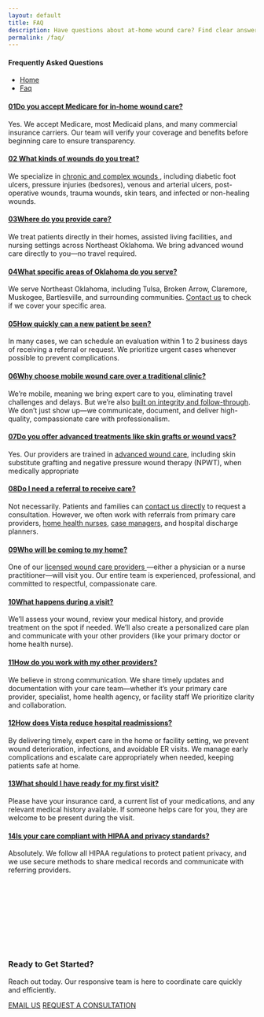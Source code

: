```yaml
---
layout: default
title: FAQ
description: Have questions about at-home wound care? Find clear answers on insurance, referrals, service areas, and what to expect from Vista Wound Specialists.
permalink: /faq/
---
```


<section
  class="breadcrumbs"
  style="
    background-image: url('{{ site.baseurl }}/assets/img/faq-top-image.png');
    background-size: cover;
    /* background-position: center; */
  "
>
  <div class="container">
    <div class="row">
      <!-- Breadcrumb-Content -->
      <div class="col-lg-6 offset-lg-3 col-12">
        <div class="breadcrumb-content">
          <h4>Frequently Asked Questions</h4>
          <ul class="breadcrumb-menu">
            <li>
              <a href="{{ site.baseurl }}/">Home</a
              ><i class="far fa-angle-double-right"></i>
            </li>
            <li><a href="#">Faq</a></li>
          </ul>
        </div>
      </div>
    </div>
  </div>
</section>
<!-- End Breadcrumbs -->

<!-- Faq Area -->
<section class="faq-area">
  <div class="container">
    <div class="faq-section-main">
      <div class="col-12 wow fadeInUp" data-wow-delay="0.2s">
        <!-- Faq Inner -->
        <div class="faq-inner">
          <div class="faq-content">
            <div class="panel-group" role="tablist">
              <div class="panel panel-default">
                <div class="faq-heading" id="FaqTitle1">
                  <h4 class="faq-title">
                    <a
                    class="collapsed"
                      data-bs-toggle="collapse"
                      data-parent="#accordion"
                      href="#faq1"
                      ><b>01</b>Do you accept Medicare for in-home wound
                      care?</a
                    >
                  </h4>
                </div>
                <div
                  id="faq1"
                 class="panel-collapse collapse"
                  role="tabpanel"
                  aria-labelledby="FaqTitle1"
                >
                  <div class="faq-body">
                    Yes. We accept Medicare, most Medicaid plans, and many
                    commercial insurance carriers. Our team will verify your
                    coverage and benefits before beginning care to ensure
                    transparency.
                  </div>
                </div>
              </div>
              <div class="panel panel-default">
                <div class="faq-heading" id="FaqTitle2">
                  <h4 class="faq-title">
                    <a
                      class="collapsed"
                      data-bs-toggle="collapse"
                      data-parent="#accordion"
                      href="#faq2"
                      ><b>02</b> What kinds of wounds do you treat?</a
                    >
                  </h4>
                </div>
                <div
                  id="faq2"
                  class="panel-collapse collapse"
                  role="tabpanel"
                  aria-labelledby="FaqTitle2"
                >
                  <div class="faq-body">
                    We specialize in
                    <a href="{{ site.baseurl }}/help/" class="about-links"
                      >chronic and complex wounds
                    </a>
                    , including diabetic foot ulcers, pressure injuries
                    (bedsores), venous and arterial ulcers, post-operative
                    wounds, trauma wounds, skin tears, and infected or
                    non-healing wounds.
                  </div>
                </div>
              </div>
              <div class="panel panel-default">
                <div class="faq-heading" id="FaqTitle3">
                  <h4 class="faq-title">
                    <a
                      class="collapsed"
                      data-bs-toggle="collapse"
                      data-parent="#accordion"
                      href="#faq3"
                      ><b>03</b>Where do you provide care?</a
                    >
                  </h4>
                </div>
                <div
                  id="faq3"
                  class="panel-collapse collapse"
                  role="tabpanel"
                  aria-labelledby="FaqTitle3"
                >
                  <div class="faq-body">
                    We treat patients directly in their homes, assisted living
                    facilities, and nursing settings across Northeast
                    Oklahoma. We bring advanced wound care directly to you—no
                    travel required.
                  </div>
                </div>
              </div>
              <div class="panel panel-default">
                <div class="faq-heading" id="FaqTitle4">
                  <h4 class="faq-title">
                    <a
                      class="collapsed"
                      data-bs-toggle="collapse"
                      data-parent="#accordion"
                      href="#faq4"
                      ><b>04</b>What specific areas of Oklahoma do you serve?</a
                    >
                  </h4>
                </div>
                <div
                  id="faq4"
                  class="panel-collapse collapse"
                  role="tabpanel"
                  aria-labelledby="FaqTitle4"
                >
                  <div class="faq-body">
                    We serve Northeast Oklahoma, including Tulsa, Broken Arrow,
                    Claremore, Muskogee, Bartlesville, and surrounding
                    communities.
                    <a href="{{ site.baseurl }}/help/" class="about-links"
                      >Contact us</a
                    >
                    to check if we cover your specific area.
                  </div>
                </div>
              </div>
              <div class="panel panel-default">
                <div class="faq-heading" id="FaqTitle4">
                  <h4 class="faq-title">
                    <a
                      class="collapsed"
                      data-bs-toggle="collapse"
                      data-parent="#accordion"
                      href="#faq5"
                      ><b>05</b>How quickly can a new patient be seen?</a
                    >
                  </h4>
                </div>
                <div
                  id="faq5"
                  class="panel-collapse collapse"
                  role="tabpanel"
                  aria-labelledby="FaqTitle4"
                >
                  <div class="faq-body">
                    In many cases, we can schedule an evaluation within 1 to 2
                    business days of receiving a referral or request. We
                    prioritize urgent cases whenever possible to prevent
                    complications.
                  </div>
                </div>
              </div>
              <div class="panel panel-default">
                <div class="faq-heading" id="FaqTitle4">
                  <h4 class="faq-title">
                    <a
                      class="collapsed"
                      data-bs-toggle="collapse"
                      data-parent="#accordion"
                      href="#faq6"
                      ><b>06</b>Why choose mobile wound care over a traditional
                      clinic?</a
                    >
                  </h4>
                </div>
                <div
                  id="faq6"
                  class="panel-collapse collapse"
                  role="tabpanel"
                  aria-labelledby="FaqTitle4"
                >
                  <div class="faq-body">
                    We’re mobile, meaning we bring expert care to you,
                    eliminating travel challenges and delays. But we’re also
                    <a
                      href="{{ site.baseurl }}/our-approach/"
                      class="about-links"
                      >built on integrity and follow-through</a
                    >. We don’t just show up—we communicate, document, and
                    deliver high-quality, compassionate care with
                    professionalism.
                  </div>
                </div>
              </div>
              <div class="panel panel-default">
                <div class="faq-heading" id="FaqTitle4">
                  <h4 class="faq-title">
                    <a
                      class="collapsed"
                      data-bs-toggle="collapse"
                      data-parent="#accordion"
                      href="#faq7"
                      ><b>07</b>Do you offer advanced treatments like skin
                      grafts or wound vacs?</a
                    >
                  </h4>
                </div>
                <div
                  id="faq7"
                  class="panel-collapse collapse"
                  role="tabpanel"
                  aria-labelledby="FaqTitle4"
                >
                  <div class="faq-body">
                  Yes. Our providers are trained in 
                  <a href="{{ site.baseurl }}/help/" class="about-links"
                      >advanced wound care</a
                    >, including skin substitute grafting and negative pressure wound therapy (NPWT), when medically appropriate
                  </div>
                </div>
              </div>
              <div class="panel panel-default">
                <div class="faq-heading" id="FaqTitle4">
                  <h4 class="faq-title">
                    <a
                      class="collapsed"
                      data-bs-toggle="collapse"
                      data-parent="#accordion"
                      href="#faq8"
                      ><b>08</b>Do I need a referral to receive care?</a
                    >
                  </h4>
                </div>
                <div
                  id="faq8"
                  class="panel-collapse collapse"
                  role="tabpanel"
                  aria-labelledby="FaqTitle4"
                >
                  <div class="faq-body">
                    Not necessarily. Patients and families can
                    <a href="{{ site.baseurl }}/contact-us/" class="about-links"
                      >contact us directly</a
                    >
                    to request a consultation. However, we often work with
                    referrals from primary care providers, <a
                      href="{{ site.baseurl }}/blog/nurses/"
                      class="about-links"
                      >home health nurses</a
                    >,
                    <a href="{{ site.baseurl }}/blog/case-managers/" class="about-links"
                      >case managers</a
                    >, and hospital discharge planners.
                  </div>
                </div>
              </div>
              <div class="panel panel-default">
                <div class="faq-heading" id="FaqTitle4">
                  <h4 class="faq-title">
                    <a
                      class="collapsed"
                      data-bs-toggle="collapse"
                      data-parent="#accordion"
                      href="#faq9"
                      ><b>09</b>Who will be coming to my home?</a
                    >
                  </h4>
                </div>
                <div
                  id="faq9"
                  class="panel-collapse collapse"
                  role="tabpanel"
                  aria-labelledby="FaqTitle4"
                >
                  <div class="faq-body">
                    One of our
                    <a
                      href="{{ site.baseurl }}/our-approach/"
                      class="about-links"
                      >licensed wound care providers </a
                    >—either a physician or a nurse practitioner—will visit you.
                    Our entire team is experienced, professional, and committed
                    to respectful, compassionate care.
                  </div>
                </div>
              </div>
              <div class="panel panel-default">
                <div class="faq-heading" id="FaqTitle4">
                  <h4 class="faq-title">
                    <a
                      class="collapsed"
                      data-bs-toggle="collapse"
                      data-parent="#accordion"
                      href="#faq10"
                      ><b>10</b>What happens during a visit?
                    </a>
                  </h4>
                </div>
                <div
                  id="faq10"
                  class="panel-collapse collapse"
                  role="tabpanel"
                  aria-labelledby="FaqTitle4"
                >
                  <div class="faq-body">
                    We’ll assess your wound, review your medical history, and
                    provide treatment on the spot if needed. We’ll also create a
                    personalized care plan and communicate with your other
                    providers (like your primary doctor or home health nurse).
                  </div>
                </div>
              </div>
              <div class="panel panel-default">
                <div class="faq-heading" id="FaqTitle4">
                  <h4 class="faq-title">
                    <a
                      class="collapsed"
                      data-bs-toggle="collapse"
                      data-parent="#accordion"
                      href="#faq11"
                      ><b>11</b>How do you work with my other providers?</a
                    >
                  </h4>
                </div>
                <div
                  id="faq11"
                  class="panel-collapse collapse"
                  role="tabpanel"
                  aria-labelledby="FaqTitle4"
                >
                  <div class="faq-body">
                    We believe in strong communication. We share timely updates
                    and documentation with your care team—whether it’s your
                    primary care provider, specialist, home health agency, or facility staff
                    We prioritize clarity and collaboration.
                  </div>
                </div>
              </div>
              <div class="panel panel-default">
                <div class="faq-heading" id="FaqTitle4">
                  <h4 class="faq-title">
                    <a
                      class="collapsed"
                      data-bs-toggle="collapse"
                      data-parent="#accordion"
                      href="#faq12"
                      ><b>12</b>How does Vista reduce hospital readmissions?</a
                    >
                  </h4>
                </div>
                <div
                  id="faq12"
                  class="panel-collapse collapse"
                  role="tabpanel"
                  aria-labelledby="FaqTitle4"
                >
                  <div class="faq-body">
                    By delivering timely, expert care in the home or facility
                    setting, we prevent wound deterioration, infections, and
                    avoidable ER visits. We manage early complications and
                    escalate care appropriately when needed, keeping patients
                    safe at home.
                  </div>
                </div>
              </div>
              <div class="panel panel-default">
                <div class="faq-heading" id="FaqTitle4">
                  <h4 class="faq-title">
                    <a
                      class="collapsed"
                      data-bs-toggle="collapse"
                      data-parent="#accordion"
                      href="#faq13"
                      ><b>13</b>What should I have ready for my first visit?</a
                    >
                  </h4>
                </div>
                <div
                  id="faq13"
                  class="panel-collapse collapse"
                  role="tabpanel"
                  aria-labelledby="FaqTitle4"
                >
                  <div class="faq-body">
                    Please have your insurance card, a current list of your
                    medications, and any relevant medical history available. If
                    someone helps care for you, they are welcome to be present
                    during the visit.
                  </div>
                </div>
              </div>
              <div class="panel panel-default">
                <div class="faq-heading" id="FaqTitle4">
                  <h4 class="faq-title">
                    <a
                      class="collapsed"
                      data-bs-toggle="collapse"
                      data-parent="#accordion"
                      href="#faq14"
                      ><b>14</b>Is your care compliant with HIPAA and privacy
                      standards?</a
                    >
                  </h4>
                </div>
                <div
                  id="faq14"
                  class="panel-collapse collapse"
                  role="tabpanel"
                  aria-labelledby="FaqTitle4"
                >
                  <div class="faq-body">
                    Absolutely. We follow all HIPAA regulations to protect
                    patient privacy, and we use secure methods to share medical
                    records and communicate with referring providers.
                  </div>
                </div>
              </div>
            </div>
          </div>
        </div>
      </div>
    </div>
  </div>
</section>

<section
  class="news-letter-area newsletter-bg"
  style="background-image: url('{{ site.baseurl }}/assets/img/ready-to-started.png'); padding: 150px 0; background-size: cover; background-position: center; background-repeat: no-repeat;"
>
  <div class="container">
    <div class="row align-items-center">
      <div class="col-lg-6 col-12 wow fadeInLeft" data-wow-delay="0.1s">
        <div class="news-letter-content">
          <h3>Ready to Get Started?</h3>
          <p>
            Reach out today. Our responsive team is here to coordinate care
            quickly and efficiently.
          </p>
        </div>
      </div>
      <div class="col-lg-6 col-12 wow fadeInRight" data-wow-delay="0.2s">
        <div
          class="hero-button d-flex gap-3 justify-content-lg-end justify-content-center mt-3 mt-lg-0"
        >
          <a href="mailto:contact@vistawound.com" class="theme-btn">EMAIL US</a>
          <a href="#" class="theme-btn">REQUEST A CONSULTATION</a>
        </div>
      </div>
    </div>
  </div>
</section>
